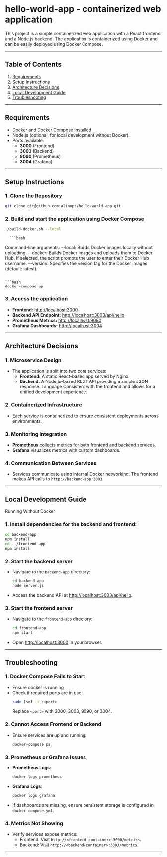 # hello-world-app - containerized web application

This project is a simple containerized web application with a React frontend and a Node.js backend. The application is containerized using Docker and can be easily deployed using Docker Compose.

---

## **Table of Contents**
1. [Requirements](#requirements)
2. [Setup Instructions](#setup-instructions)
3. [Architecture Decisions](#architecture-decisions)
4. [Local Development Guide](#local-development-guide)
5. [Troubleshooting](#troubleshooting)

---


## **Requirements**
- Docker and Docker Compose installed
- Node.js (optional, for local development without Docker).
- Ports available:
  - **3000** (Frontend)
  - **3003** (Backend)
  - **9090** (Prometheus)
  - **3004** (Grafana)

---

## **Setup Instructions**
### **1. Clone the Repository**
   ```bash
   git clone git@github.com:alinops/hello-world-app.git
   ```
### **2. Build and start the application using Docker Compose**
   ```bash
   ./build-docker.sh --local
   ```
      ```bash
   Command-line arguments:
     --local: Builds Docker images locally without uploading.
     --docker: Builds Docker images and uploads them to Docker Hub. If selected, the script prompts the user to enter their Docker Hub username.
     --version: Specifies the version tag for the Docker images (default: latest).
   ```
   
   ```bash
   docker-compose up
   ```


### **3. Access the application**
- **Frontend:** [http://localhost:3000](http://localhost:3000)  
- **Backend API Endpoint:** [http://localhost:3003/api/hello](http://localhost:3003/api/hello)  
- **Prometheus Metrics:** [http://localhost:9090](http://localhost:9090)  
- **Grafana Dashboards:** [http://localhost:3004](http://localhost:3004)  

---

## **Architecture Decisions**

### **1. Microservice Design**
- The application is split into two core services:
  - **Frontend:** A static React-based app served by Nginx.
  - **Backend:** A Node.js-based REST API providing a simple JSON response. Language Consistent with the frontend and allows for a unified development experience.
  
### **2. Containerized Infrastructure**
- Each service is containerized to ensure consistent deployments across environments.

### **3. Monitoring Integration**
- **Prometheus** collects metrics for both frontend and backend services.
- **Grafana** visualizes metrics with custom dashboards.

### **4. Communication Between Services**
- Services communicate using internal Docker networking. The frontend makes API calls to `http://backend-app:3003`.

---

## **Local Development Guide**
Running Without Docker
### **1. Install dependencies for the backend and frontend:**
```bash
cd backend-app
npm install
cd ../frontend-app
npm install
```

### **2. Start the backend server**
- Navigate to the `backend-app` directory:
  ```bash
  cd backend-app
  node server.js
  ```
- Access the backend API at [http://localhost:3003/api/hello](http://localhost:3003/api/hello).

### **3. Start the frontend server**
- Navigate to the `frontend-app` directory:
  ```bash
  cd frontend-app
  npm start
  ```
-  Open [http://localhost:3000](http://localhost:3000) in your browser.

---

## **Troubleshooting**

### **1. Docker Compose Fails to Start**
- Ensure docker is running
- Check if required ports are in use:
  ```bash
  sudo lsof -i :<port>
  ```
  Replace `<port>` with 3000, 3003, 9090, or 3004.


### **2. Cannot Access Frontend or Backend**
- Ensure services are up and running:
  ```bash
  docker-compose ps
  ```

### **3. Prometheus or Grafana Issues**
- **Prometheus Logs**:  
  ```bash
  docker logs prometheus
  ```
- **Grafana Logs**:  
  ```bash
  docker logs grafana
  ```
- If dashboards are missing, ensure persistent storage is configured in `docker-compose.yml`.

### **4. Metrics Not Showing**
- Verify services expose metrics:
  - Frontend: Visit `http://<frontend-container>:3000/metrics`.
  - Backend: Visit `http://<backend-container>:3003/metrics`.

---
